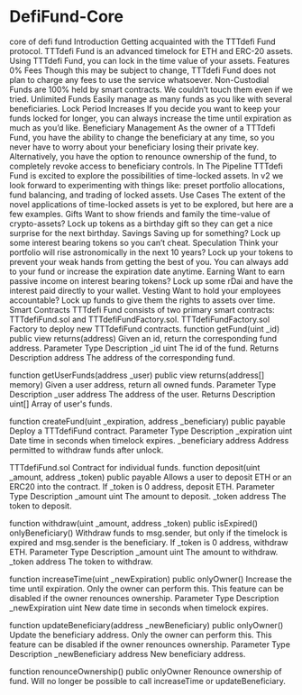 # DefiFund-Core
core of defi fund
Introduction
Getting acquainted with the TTTdefi Fund protocol.
TTTdefi Fund is an advanced timelock for ETH and ERC-20 assets. Using TTTdefi Fund, you can lock in the time value of your assets. 
Features
0% Fees
Though this may be subject to change, TTTdefi Fund does not plan to charge any fees to use the service whatsoever.
Non-Custodial
Funds are 100% held by smart contracts. We couldn’t touch them even if we tried.
Unlimited Funds
Easily manage as many funds as you like with several beneficiaries.
Lock Period Increases
If you decide you want to keep your funds locked for longer, you can always increase the time until expiration as much as you’d like.
Beneficiary Management
As the owner of a TTTdefi Fund, you have the ability to change the beneficiary at any time, so you never have to worry about your beneficiary losing their private key. Alternatively, you have the option to renounce ownership of the fund, to completely revoke access to beneficiary controls.
In The Pipeline
TTTdefi Fund is excited to explore the possibilities of time-locked assets. In v2 we look forward to experimenting with things like: preset portfolio allocations, fund balancing, and trading of locked assets.
Use Cases
The extent of the novel applications of time-locked assets is yet to be explored, but here are a few examples.
Gifts
Want to show friends and family the time-value of crypto-assets? Lock up tokens as a birthday gift so they can get a nice surprise for the next birthday.
Savings
Saving up for something? Lock up some interest bearing tokens so you can’t cheat.
Speculation
Think your portfolio will rise astronomically in the next 10 years? Lock up your tokens to prevent your weak hands from getting the best of you. You can always add to your fund or increase the expiration date anytime.
Earning
Want to earn passive income on interest bearing tokens? Lock up some rDai and have the interest paid directly to your wallet.
Vesting
Want to hold your employees accountable? Lock up funds to give them the rights to assets over time.
Smart Contracts
TTTdefi Fund consists of two primary smart contracts: TTTdefiFund.sol and TTTdefiFundFactory.sol.
TTTdefiFundFactory.sol
Factory to deploy new TTTdefiFund contracts.
function getFund(uint _id) public view returns(address)
Given an id, return the corresponding fund address.
Parameter	Type	Description
_id	uint	The id of the fund.
Returns	Description
address	The address of the corresponding fund.

function getUserFunds(address _user) public view returns(address[] memory) 
Given a user address, return all owned funds.
Parameter	Type	Description
_user	address	The address of the user.
Returns	Description
uint[]	Array of user's funds.

function createFund(uint _expiration, address _beneficiary) public payable
Deploy a TTTdefiFund contract.
Parameter	Type	Description
_expiration	uint	Date time in seconds when timelock expires.
_beneficiary	address	Address permitted to withdraw funds after unlock.

TTTdefiFund.sol
Contract for individual funds.
function deposit(uint _amount, address _token) public payable
Allows a user to deposit ETH or an ERC20 into the contract. If _token is 0 address, deposit ETH.
Parameter	Type	Description
_amount	uint	The amount to deposit.
_token	address	The token to deposit.

function withdraw(uint _amount, address _token) public isExpired() onlyBeneficiary()
Withdraw funds to msg.sender, but only if the timelock is expired and msg.sender is the beneficiary. If _token is 0 address, withdraw ETH.
Parameter	Type	Description
_amount	uint	The amount to withdraw.
_token	address	The token to withdraw.

function increaseTime(uint _newExpiration) public onlyOwner()
Increase the time until expiration. Only the owner can perform this. This feature can be disabled if the owner renounces ownership.
Parameter	Type	Description
_newExpiration	uint	New date time in seconds when timelock expires.

function updateBeneficiary(address _newBeneficiary) public onlyOwner()
Update the beneficiary address. Only the owner can perform this. This feature can be disabled if the owner renounces ownership.
Parameter	Type	Description
_newBeneficiary	address	New beneficiary address.

function renounceOwnership() public onlyOwner 
Renounce ownership of fund. Will no longer be possible to call increaseTime or updateBeneficiary.
